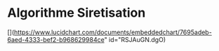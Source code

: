 # Algorithme Siretisation

[](https://www.lucidchart.com/documents/embeddedchart/7695adeb-6aed-4333-bef2-b968629984ce" id="RSJAuGN.dgO)